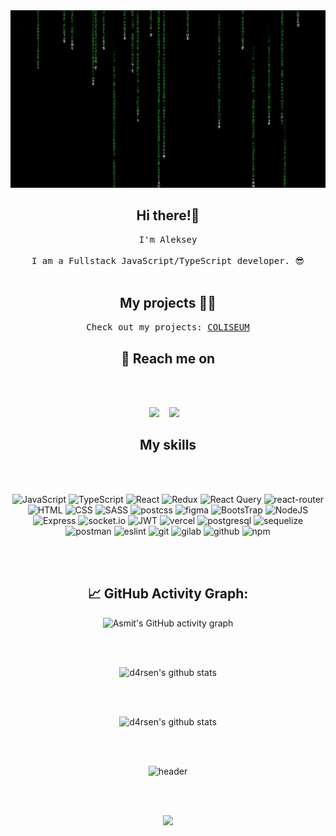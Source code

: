 <!--# Hi there I'm Aleksey. 👋


**compampa/compampa** is a ✨ _special_ ✨ repository because its `README.md` (this file) appears on your GitHub profile.

Here are some ideas to get you started:

- 🔭 I’m currently working on ...
- 🌱 I’m currently learning ...
- 👯 I’m looking to collaborate on ...
- 🤔 I’m looking for help with ...
- 💬 Ask me about ...
- 📫 How to reach me: ...
- 😄 Pronouns: ...
- ⚡ Fun fact: ...

<img height="32" width="32" src="https://cdn.jsdelivr.net/npm/simple-icons@v6/icons/createreactapp.svg"/> <img height="32" width="32" src="https://cdn.jsdelivr.net/npm/simple-icons@v6/icons/javascript.svg" />
<img height="32" width="32" src="https://cdn.jsdelivr.net/npm/simple-icons@v6/icons/html5.svg" />
<img height="32" width="32" src="https://cdn.jsdelivr.net/npm/simple-icons@v6/icons/css3.svg" />
<img height="32" width="32" src="https://cdn.jsdelivr.net/npm/simple-icons@v6/icons/nodedotjs.svg" />
<img height="32" width="32" src="https://cdn.jsdelivr.net/npm/simple-icons@v6/icons/express.svg" />
<img height="32" width="32" src="https://cdn.jsdelivr.net/npm/simple-icons@v6/icons/postgresql.svg" />
<img height="32" width="32" src="https://cdn.jsdelivr.net/npm/simple-icons@v6/icons/redux.svg" />
<img height="32" width="32" src="https://cdn.jsdelivr.net/npm/simple-icons@v6/icons/reduxsaga.svg" />
<img height="32" width="32" src="https://cdn.jsdelivr.net/npm/simple-icons@v6/icons/heroku.svg" />

## JavaScript, Node.js developer 

### Currently I'm one of the contributors:
#### [Coliseum](https://dbforgame.herokuapp.com) - Browser MMORPG ([git repository](https://github.com/d4rsen/Coliseum))
### How to reach me: 

 - telegam - [@compampa](https://t.me/compampa) 
 - email - the.miscellaneous@ya.ru
 - instagram - [forgotten.login](https://instagram.com/forgotten.login)

Techonologies | Description | Tools
--- | --- | ---
Javascript | *methodology* | **MVC**, **DOM**, **TDD**, **AJAX**, **SOLID**, **OOP**
React | *services* | `React router DOM v6`, `Redux`, `Redux saga`, `React Hooks`
node.js | *stack* | `Express`, `JWT`, `Socket IO`, `REST API`, `axios`
SQL | *ORM & DB* | `Redis`, `Postgres`, `Sequelize`, `MongoDB`
Development & Deploy | *services* | `GIT`, `Firebase`, `Heroku`, `webpack`
Testing | *test* | `Jest`
HTML & CSS | *preprocessors & principles* | `Emmet`, `SaSS`, `Bootstrap`,`Material UI`, `module`, `grid`, `flexboxes`


![JavaScript](https://img.shields.io/badge/-JavaScript-090909?style=for-the-badge&logo=JavaScript)
![ReactJS](https://img.shields.io/badge/-React-090909?style=for-the-badge&logo=React)
![Redux](https://img.shields.io/badge/-Redux-090909?style=for-the-badge&logo=Redux)
![Express](https://img.shields.io/badge/-Express-090909?style=for-the-badge&logo=Express)
![API](https://img.shields.io/badge/-REST&#032;API-090909?style=for-the-badge)
![NodeJS](https://img.shields.io/badge/-NodeJs-090909?style=for-the-badge&logo=Node)
![HTML](https://img.shields.io/badge/-HTML-090909?style=for-the-badge&logo=html5)
![CSS](https://img.shields.io/badge/-CSS-090909?style=for-the-badge&logo=css3)
![Jest](https://img.shields.io/badge/-jest-090909?style=for-the-badge&logo=jest)

![](https://visitor-badge.glitch.me/badge?page_id=compampa)
-->

<div align="center">
  <img src="https://github.com/compampa/compampa/blob/main/assets/matrix.gif" alt="header"/>
</div>


<h2 align="center">Hi there!🤘</h2>
<p align="center">
  <samp>I'm Aleksey <br> <br> I am a Fullstack JavaScript/TypeScript developer. 😎
  </samp>
  <br> <br>
</p>


<h2 align="center">My projects 👨‍💻</h2>
<p align="center">
  <samp>Check out my projects: <a href="https://coliseum-game.vercel.app/home" target="_blank">COLISEUM</a>
  </samp>
</p>


<h2 align="center">💬 Reach me on</h2>
<br> <br>
<p align="center" align='right'>
  <a target="_blank"href="mailto:the.miscellaneous"><img src="https://img.shields.io/badge/Gmail-20232A?style=for-the-badge&logo=gmail" /></a>&nbsp;&nbsp;&nbsp;
  <a target="_blank"href="https://t.me/compampa"><img src="https://img.shields.io/badge/Telegram-20232A?style=for-the-badge&logo=telegram" /></a>&nbsp;&nbsp;&nbsp;
</p>

<h2 align="center">My skills</h2>
<br> <br>
<div align="center">

![JavaScript](https://img.shields.io/badge/JavaScript-20232A?style=for-the-badge&logo=javascript)
![TypeScript](https://img.shields.io/badge/TypeScript-20232A?style=for-the-badge&logo=typescript)
![React](https://img.shields.io/badge/React-20232A?style=for-the-badge&logo=react)
![Redux](https://img.shields.io/badge/Redux-20232A?style=for-the-badge&logo=redux&logoColor=7749BD)
![React Query](https://img.shields.io/badge/ReactQuery-20232A?style=for-the-badge&logo=reactquery)
![react-router](https://img.shields.io/badge/React_Router-20232A?style=for-the-badge&logo=react-router)
![HTML](https://img.shields.io/badge/HTML5-20232A?style=for-the-badge&logo=html5)
![CSS](https://img.shields.io/badge/CSS3-20232A?style=for-the-badge&logo=css3&logoColor=369AD6)
![SASS](https://img.shields.io/badge/Sass-20232A?style=for-the-badge&logo=sass)
![postcss](https://img.shields.io/badge/postcss-20232A?style=for-the-badge&logo=postcss&logoColor=DD3A0A)
![figma](https://img.shields.io/badge/figma-20232A?style=for-the-badge&logo=figma)
![BootsTrap](https://img.shields.io/badge/Bootstrap-20232A?style=for-the-badge&logo=bootstrap)
![NodeJS](https://img.shields.io/badge/node.js-20232A?style=for-the-badge&logo=node.js)
![Express](https://img.shields.io/badge/express.js-20232A?style=for-the-badge&logo=express)
![socket.io](https://img.shields.io/badge/socket.io-20232A?style=for-the-badge&logo=socket.io)
![JWT](https://img.shields.io/badge/JWT-20232A?style=for-the-badge&logo=jsonwebtokens)
![vercel](https://img.shields.io/badge/vercel-20232A?style=for-the-badge&logo=vercel)
![postgresql](https://img.shields.io/badge/postgresql-20232A?style=for-the-badge&logo=postgresql)
![sequelize](https://img.shields.io/badge/Sequelize-20232A?style=for-the-badge&logo=Sequelize)
![postman](https://img.shields.io/badge/postman-20232A?style=for-the-badge&logo=postman)
![eslint](https://img.shields.io/badge/eslint-20232A?style=for-the-badge&logo=eslint&logoColor=7C7CEA)
![git](https://img.shields.io/badge/git-20232A?style=for-the-badge&logo=git)
![gilab](https://img.shields.io/badge/gitlab-20232A?style=for-the-badge&logo=gitlab)
![github](https://img.shields.io/badge/github-20232A?style=for-the-badge&logo=github)
![npm](https://img.shields.io/badge/npm-20232A?style=for-the-badge&logo=npm)
 
 </div>

<div align="center">
 <br> <br>

  <h2> 📈 GitHub Activity Graph: </h2>
  
![Asmit's GitHub activity graph](https://activity-graph.herokuapp.com/graph?username=compampa&hide_border=true&theme=redical)
  
  <br> <br>
  
![d4rsen's github stats](https://github-readme-stats.vercel.app/api/top-langs/?username=compampa&theme=radical&layout=compact)
  
<br> <br>
  
![d4rsen's github stats](https://github-readme-stats.vercel.app/api?username=compampa&show_icons=true&theme=radical&include_all_commits=true)
  
  <br> <br>
  
  
  <div align="center">
  <img src="https://github.com/d4rsen/d4rsen/blob/main/assets/rinnegan.gif" alt="header"/>
</div>
  
 <br> <br>
  
![](https://visitor-badge.glitch.me/badge?page_id=compampa)
  
</div>
